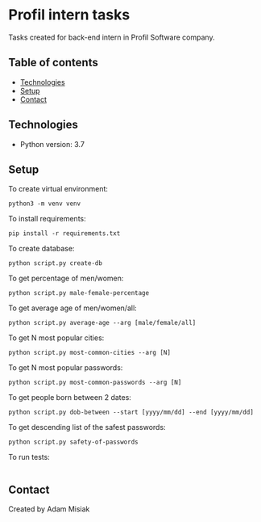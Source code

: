 # Profil intern tasks

Tasks created for back-end intern in Profil Software company.


## Table of contents
* [Technologies](#technologies)
* [Setup](#setup)
* [Contact](#contact)

## Technologies
* Python version: 3.7

## Setup
To create virtual environment:
```
python3 -m venv venv
```

To install requirements:
```
pip install -r requirements.txt
```

To create database:
```
python script.py create-db
```

To get percentage of men/women:
```
python script.py male-female-percentage
```

To get average age of men/women/all:
```
python script.py average-age --arg [male/female/all]
```

To get N most popular cities:
```
python script.py most-common-cities --arg [N]
```

To get N most popular passwords:
```
python script.py most-common-passwords --arg [N]
```

To get people born between 2 dates:
```
python script.py dob-between --start [yyyy/mm/dd] --end [yyyy/mm/dd]
```

To get descending list of the safest passwords:
```
python script.py safety-of-passwords
```

To run tests:
```

```

## Contact
Created by Adam Misiak
